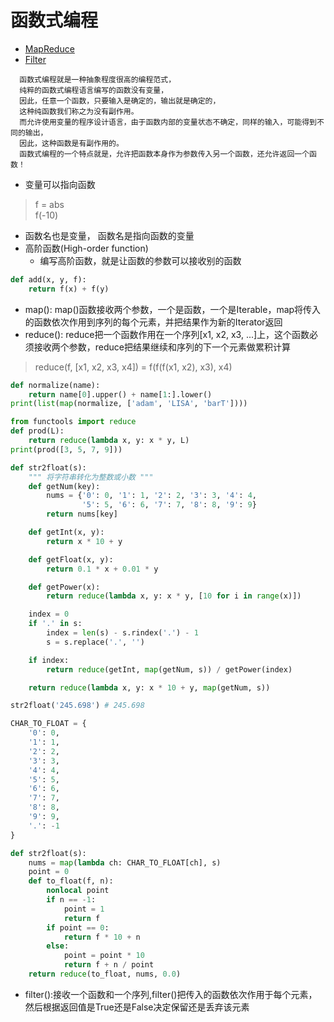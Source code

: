 # 函数式编程
- [MapReduce](#map_reduce)
- [Filter](#filter)
```
  函数式编程就是一种抽象程度很高的编程范式，
  纯粹的函数式编程语言编写的函数没有变量，
  因此，任意一个函数，只要输入是确定的，输出就是确定的，
  这种纯函数我们称之为没有副作用。
  而允许使用变量的程序设计语言，由于函数内部的变量状态不确定，同样的输入，可能得到不同的输出，
  因此，这种函数是有副作用的。  
  函数式编程的一个特点就是，允许把函数本身作为参数传入另一个函数，还允许返回一个函数！
```
- 变量可以指向函数
> f = abs  
> f(-10)
- 函数名也是变量， 函数名是指向函数的变量
- 高阶函数(High-order function)
    - 编写高阶函数，就是让函数的参数可以接收别的函数
```python
def add(x, y, f):
    return f(x) + f(y)
```
<div id="map_reduce"></div>

- map(): map()函数接收两个参数，一个是函数，一个是Iterable，map将传入的函数依次作用到序列的每个元素，并把结果作为新的Iterator返回
- reduce(): reduce把一个函数作用在一个序列[x1, x2, x3, ...]上，这个函数必须接收两个参数，reduce把结果继续和序列的下一个元素做累积计算
> reduce(f, [x1, x2, x3, x4]) = f(f(f(x1, x2), x3), x4)
```python
def normalize(name):
    return name[0].upper() + name[1:].lower()
print(list(map(normalize, ['adam', 'LISA', 'barT'])))

from functools import reduce
def prod(L):
    return reduce(lambda x, y: x * y, L)
print(prod([3, 5, 7, 9]))

def str2float(s):
    """ 将字符串转化为整数或小数 """
    def getNum(key):
        nums = {'0': 0, '1': 1, '2': 2, '3': 3, '4': 4,
                '5': 5, '6': 6, '7': 7, '8': 8, '9': 9}
        return nums[key]

    def getInt(x, y):
        return x * 10 + y

    def getFloat(x, y):
        return 0.1 * x + 0.01 * y

    def getPower(x):
        return reduce(lambda x, y: x * y, [10 for i in range(x)])

    index = 0
    if '.' in s:
        index = len(s) - s.rindex('.') - 1
        s = s.replace('.', '')

    if index:
        return reduce(getInt, map(getNum, s)) / getPower(index)

    return reduce(lambda x, y: x * 10 + y, map(getNum, s))

str2float('245.698') # 245.698

CHAR_TO_FLOAT = {
    '0': 0,
    '1': 1,
    '2': 2,
    '3': 3,
    '4': 4,
    '5': 5,
    '6': 6,
    '7': 7,
    '8': 8,
    '9': 9,
    '.': -1
}

def str2float(s):
    nums = map(lambda ch: CHAR_TO_FLOAT[ch], s)
    point = 0
    def to_float(f, n):
        nonlocal point
        if n == -1:
            point = 1
            return f
        if point == 0:
            return f * 10 + n
        else:
            point = point * 10
            return f + n / point
    return reduce(to_float, nums, 0.0)
```

<div id="filter"></div>

- filter():接收一个函数和一个序列,filter()把传入的函数依次作用于每个元素，然后根据返回值是True还是False决定保留还是丢弃该元素